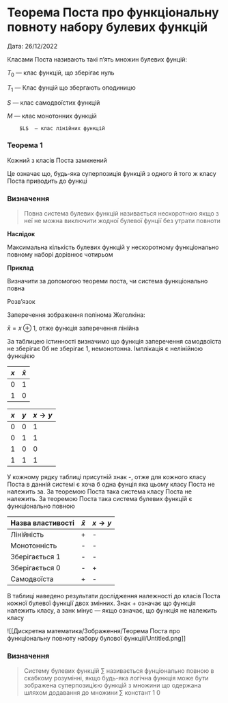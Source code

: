 # Теорема Поста про функціональну повноту набору булевих функцій

Дата: 26/12/2022

Класами Поста називають такі п’ять множин булевих фунцій:

 $T_0$ — клас функцій, що зберігає нуль

$T_1$ — Клас фунцій що збергають оподиницю

$S$ — клас самодвоїстих функцій

$M$ — клас монотонних функцій 

        $L$  — клас лінійних функцій

### Теорема 1

 Кожний з класів Поста замкнений

Це означає що, будь-яка суперпозиція функцій з одного й того ж класу Поста приводить до функці

### Визначення

> Повна система булевих функцій називається нескоротною якщо з неї не можна виключити жодної булевої фунції без утрати повноти
> 

****************Наслідок****************

Максимальна кількість булевих функцій у нескоротному функціонально повному наборі дорівнює чотирьом

****************Приклад**************** 

Визначити за допомогою теореми поста, чи система функціонально повна

Розв’язок 

Заперечення зображення полінома Жеголкіна:

$\bar x = x \oplus1$, отже функція заперечення лінійна 

За таблицею істинності визначимо що функція заперечення самодвоїста не зберігає 0б не зберігає 1, немонотонна. Імплікація є нелінійною функцією

| $x$ | $\bar x$ |
| --- | --- |
| 0 | 1 |
| 1 | 0 |

| $x$ | $y$ | $x \to y$ |
| --- | --- | --- |
| 0 | 0 | 1 |
| 0 | 1 | 1 |
| 1 | 0 | 0 |
| 1 | 1 | 1 |

У кожному рядку таблиці присутній хнак -, отже для кожного класу Поста в данній системі є хоча б одна фунція яка цьому класу Поста не належить за. За теоремою Поста така система класу Поста не належить. За теоремою Поста така система булевих функцій є функціонально повною

| Назва властивості | $\bar x$ | $x \to y$ |
| --- | --- | --- |
| Лінійність | + | - |
| Монотонність | - | - |
| Зберігається 1 | - | - |
| Зберігається 0 | - | + |
| Самодвоїста | + | - |

В таблиці наведено результати дослідження належності до класів Поста кожної булевої функції двох змінних. Знак + означає що функція належить класу, а занк мінус — якщо означає, що функція не належить класу

![[Дискретна математика/Зображення/Теорема Поста про функціональну повноту набору булової функції/Untitled.png]]
### Визначення

> Систему булевих функцій $\sum$ називається фунціонально повною в скабкому розумінні, якщо будь-яка логічна функція може бути зображена суперпозицією функцій з множини що одержана шляхом додавання до множини $\sum$ констант 1 0
